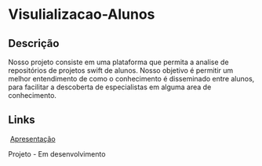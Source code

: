 # Visulializacao-Alunos

## Descrição

Nosso projeto consiste em uma plataforma que permita a analise de repositórios de projetos swift de alunos. Nosso objetivo é permitir um melhor entendimento de como o conhecimento é disseminado entre alunos, para facilitar a descoberta de especialistas em alguma area de conhecimento.
 
## Links
 
  [Apresentação](https://github.com/FilipeJrd/Visualizacao-Alunos/raw/master/Presentations/proposta.pdf)
  
  Projeto - Em desenvolvimento
